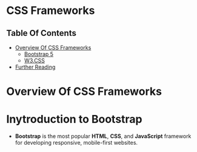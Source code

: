 # CSS Frameworks

## Table Of Contents
- [Overview Of CSS Frameworks]()
    - [Bootstrap 5]()
    - [W3.CSS]()
- [Further Reading]()

# Overview Of CSS Frameworks

# Inytroduction to Bootstrap
* __Bootstrap__ is the most popular __HTML__, __CSS__, and __JavaScript__ framework for developing responsive, mobile-first websites.